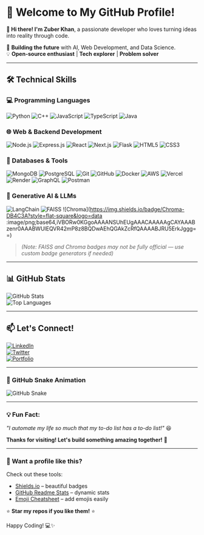 # **🌟 Welcome to My GitHub Profile!**  

**👋 Hi there! I'm Zuber Khan**, a passionate developer who loves turning ideas into reality through code.  

🚀 **Building the future** with AI, Web Development, and Data Science.  
💡 **Open-source enthusiast** | **Tech explorer** | **Problem solver**  

---

## **🛠️ Technical Skills**

### **💻 Programming Languages**
![Python](https://img.shields.io/badge/Python-3776AB?style=flat-square&logo=python&logoColor=white )
![C++](https://img.shields.io/badge/C%2B%2B-00599C?style=flat-square&logo=cplusplus&logoColor=white )
![JavaScript](https://img.shields.io/badge/JavaScript-F7DF1E?style=flat-square&logo=javascript&logoColor=black )
![TypeScript](https://img.shields.io/badge/TypeScript-3178C6?style=flat-square&logo=typescript&logoColor=white )
![Java](https://img.shields.io/badge/Java-007396?style=flat-square&logo=java&logoColor=white )

### **🌐 Web & Backend Development**
![Node.js](https://img.shields.io/badge/Node.js-339933?style=flat-square&logo=node-dot-js&logoColor=white )
![Express.js](https://img.shields.io/badge/Express-000000?style=flat-square&logo=express&logoColor=white )
![React](https://img.shields.io/badge/React-61DAFB?style=flat-square&logo=react&logoColor=black )
![Next.js](https://img.shields.io/badge/Next.js-000000?style=flat-square&logo=nextdotjs&logoColor=white )
![Flask](https://img.shields.io/badge/Flask-000?style=flat-square&logo=flask&logoColor=white )
![HTML5](https://img.shields.io/badge/HTML5-E34F26?style=flat-square&logo=html5&logoColor=white )
![CSS3](https://img.shields.io/badge/CSS3-1572B6?style=flat-square&logo=css3&logoColor=white )

### **💾 Databases & Tools**
![MongoDB](https://img.shields.io/badge/MongoDB-47A248?style=flat-square&logo=mongodb&logoColor=white )
![PostgreSQL](https://img.shields.io/badge/PostgreSQL-4169E1?style=flat-square&logo=postgresql&logoColor=white )
![Git](https://img.shields.io/badge/Git-F05032?style=flat-square&logo=git&logoColor=white )
![GitHub](https://img.shields.io/badge/GitHub-181717?style=flat-square&logo=github&logoColor=white )
![Docker](https://img.shields.io/badge/Docker-2496ED?style=flat-square&logo=docker&logoColor=white )
![AWS](https://img.shields.io/badge/AWS-232F3E?style=flat-square&logo=amazonaws&logoColor=white )
![Vercel](https://img.shields.io/badge/Vercel-000000?style=flat-square&logo=vercel&logoColor=white )
![Render](https://img.shields.io/badge/Render-46E8B2?style=flat-square&logo=render&logoColor=white )
![GraphQL](https://img.shields.io/badge/GraphQL-E10098?style=flat-square&logo=graphql&logoColor=white )
![Postman](https://img.shields.io/badge/Postman-FF6C37?style=flat-square&logo=postman&logoColor=white )

### **🤖 Generative AI & LLMs**
![LangChain](https://img.shields.io/badge/LangChain-000000?style=flat-square&logo=langchain&logoColor=white )
![FAISS](https://img.shields.io/badge/FAISS-000?style=flat-square&logo=facebook&logoColor=white )
![Chroma](https://img.shields.io/badge/Chroma-DB4C3A?style=flat-square&logo=data :image/png;base64,iVBORw0KGgoAAAANSUhEUgAAACAAAAAgCAYAAABzenr0AAABWUlEQVR42mP8z8BQDwAEhQGAkZcRfQAAAABJRU5ErkJggg==)

> *(Note: FAISS and Chroma badges may not be fully official — use custom badge generators if needed)*

---

## **📊 GitHub Stats**  

![GitHub Stats](https://github-readme-stats.vercel.app/api?username=zuberkhan01st&show_icons=true&theme=dracula&card_width=400 )  
![Top Languages](https://github-readme-stats.vercel.app/api/top-langs/?username=zuberkhan01st&layout=compact&theme=radical )  

---

## **📫 Let's Connect!**  

[![LinkedIn](https://img.shields.io/badge/LinkedIn-0A66C2?style=flat-square&logo=linkedin&logoColor=white )](https://www.linkedin.com/in/zuber-khan-01st/ )  
[![Twitter](https://img.shields.io/badge/Twitter-1DA1F2?style=flat-square&logo=twitter&logoColor=white )](https://twitter.com/zuberkhan01st )  
[![Portfolio](https://img.shields.io/badge/Portfolio-000000?style=flat-square&logo=vercel&logoColor=white )](https://zuberkhan01st.vercel.app/ )  

---

### **🐍 GitHub Snake Animation**  
![GitHub Snake](https://raw.githubusercontent.com/zuberkhan01st/zuberkhan01st/output/github-contribution-grid-snake.svg )

---

### **💡 Fun Fact:**  
*"I automate my life so much that my to-do list has a to-do list!"* 😆  

**Thanks for visiting! Let's build something amazing together!** 🚀  

---

### **🎨 Want a profile like this?**  
Check out these tools:  
- [Shields.io](https://shields.io/ ) – beautiful badges  
- [GitHub Readme Stats](https://github.com/anuraghazra/github-readme-stats ) – dynamic stats  
- [Emoji Cheatsheet](https://github.com/ikatyang/emoji-cheat-sheet ) – add emojis easily  

⭐ **Star my repos if you like them!** ⭐  

Happy Coding! 💻✨
